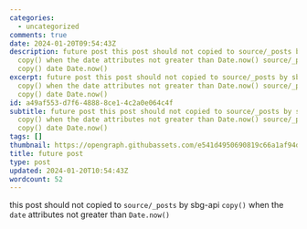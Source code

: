 ```yaml
---
categories:
  - uncategorized
comments: true
date: 2024-01-20T09:54:43Z
description: future post this post should not copied to source/_posts by sbg-api
  copy() when the date attributes not greater than Date.now() source/_posts
  copy() date Date.now()
excerpt: future post this post should not copied to source/_posts by sbg-api
  copy() when the date attributes not greater than Date.now() source/_posts
  copy() date Date.now()
id: a49af553-d7f6-4888-8ce1-4c2a0e064c4f
subtitle: future post this post should not copied to source/_posts by sbg-api
  copy() when the date attributes not greater than Date.now() source/_posts
  copy() date Date.now()
tags: []
thumbnail: https://opengraph.githubassets.com/e541d4950690819c66a1af94d1cda39585573064b7dfed13dc25f545db4f628c/actions/toolkit/issues/505
title: future post
type: post
updated: 2024-01-20T10:54:43Z
wordcount: 52
---
```


this post should not copied to `source/_posts` by sbg-api `copy()` when the `date` attributes not greater than `Date.now()`